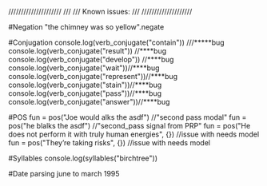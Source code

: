 /////////////////////
///
///  Known issues:
///
////////////////////

#Negation
"the chimney was so yellow".negate

#Conjugation
console.log(verb_conjugate("contain")) ///*****bug
console.log(verb_conjugate("result")) //****bug
console.log(verb_conjugate("develop")) //****bug
console.log(verb_conjugate("wait"))//****bug
console.log(verb_conjugate("represent"))//****bug
console.log(verb_conjugate("stain"))//****bug
console.log(verb_conjugate("pass"))//****bug
console.log(verb_conjugate("answer"))//****bug

#POS
fun = pos("Joe would alks the asdf") //"second pass modal"
fun = pos("he blalks the asdf") //"second_pass signal from PRP"
fun = pos("He does not perform it with truly human energies", {}) //issue with needs model
fun = pos("They’re taking risks", {}) //issue with needs model

#Syllables
console.log(syllables("birchtree"))

#Date parsing
june to march 1995